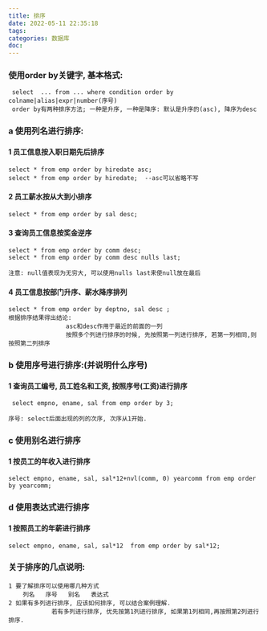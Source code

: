 ```yaml
---
title: 排序
date: 2022-05-11 22:35:18
tags:
categories: 数据库
doc:
---
```


### 使用order by关键字, 基本格式:

```
 select  ... from ... where condition order by colname|alias|expr|number(序号)
 order by有两种排序方法; 一种是升序, 一种是降序: 默认是升序的(asc), 降序为desc
```

###  a 使用列名进行排序:

#### 1 员工信息按入职日期先后排序

```
select * from emp order by hiredate asc;
select * from emp order by hiredate;  --asc可以省略不写
```

#### 2 员工薪水按从大到小排序

```
select * from emp order by sal desc;
```

#### 3 查询员工信息按奖金逆序

```
select * from emp order by comm desc;
select * from emp order by comm desc nulls last;
  			  
注意: null值表现为无穷大, 可以使用nulls last来使null放在最后
```

#### 4 员工信息按部门升序、薪水降序排列

```
select * from emp order by deptno, sal desc ;
根据排序结果得出结论:
  			  	asc和desc作用于最近的前面的一列
  			  	按照多个列进行排序的时候, 先按照第一列进行排序, 若第一列相同,则按照第二列排序
```





### b 使用序号进行排序:(并说明什么序号)

#### 1 查询员工编号, 员工姓名和工资, 按照序号(工资)进行排序

```
 select empno, ename, sal from emp order by 3;	 
      		
序号: select后面出现的列的次序, 次序从1开始.
```



### c 使用别名进行排序

#### 1 按员工的年收入进行排序

```
select empno, ename, sal, sal*12+nvl(comm, 0) yearcomm from emp order by yearcomm;
```

###  

### d 使用表达式进行排序

#### 1 按照员工的年薪进行排序

```
select empno, ename, sal, sal*12  from emp order by sal*12;	 
```





###  关于排序的几点说明:

```
1 要了解排序可以使用哪几种方式
    列名   序号   别名   表达式
2 如果有多列进行排序, 应该如何排序, 可以结合案例理解.
     	    若有多列进行排序, 优先按第1列进行排序, 如果第1列相同,再按照第2列进行排序.
```



  	

